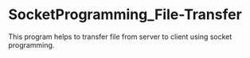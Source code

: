 # SocketProgramming_File-Transfer
This program helps to transfer file from server to client using socket programming.
